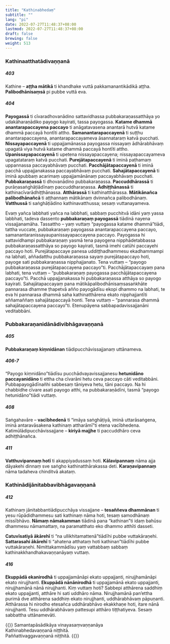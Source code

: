 ```yaml
---
title: "Kathinabhedaṃ"
subtitle: ""
lang: "pi"
date: 2022-07-27T11:48:37+08:00
lastmod: 2022-07-27T11:48:37+08:00
draft: false
brewing: false
weight: 513
---
```


### Kathinaatthatādivaṇṇanā

##### 403

Kathine – **aṭṭha mātikā** ti khandhake vuttā pakkamanantikādikā aṭṭha. **Palibodhānisaṃsā** pi pubbe vuttā eva.

##### 404

**Payogassā** ti cīvaradhovanādino sattavidhassa pubbakaraṇassatthāya yo udakāharaṇādiko payogo kayirati, tassa payogassa. **Katame dhammā anantarapaccayena paccayo** ti anāgatavasena anantarā hutvā katame dhammā paccayā hontīti attho. **Samanantarapaccayenā** ti suṭṭhu anantarapaccayena, anantarapaccayameva āsannataraṃ katvā pucchati. **Nissayapaccayenā** ti uppajjamānassa payogassa nissayaṃ ādhārabhāvaṃ upagatā viya hutvā katame dhammā paccayā hontīti attho. **Upanissayapaccayenā** ti upetena nissayapaccayena; nissayapaccayameva upagatataraṃ katvā pucchati. **Purejātapaccayenā** ti iminā paṭhamaṃ uppannassa paccayabhāvaṃ pucchati. **Pacchājātapaccayenā** ti iminā pacchā uppajjanakassa paccayabhāvaṃ pucchati. **Sahajātapaccayenā** ti iminā apubbaṃ acarimaṃ uppajjamānānaṃ paccayabhāvaṃ pucchati. **Pubbakaraṇassā** ti dhovanādino pubbakaraṇassa. **Paccuddhārassā** ti purāṇasaṅghāṭiādīnaṃ paccuddharaṇassa. **Adhiṭṭhānassā** ti kathinacīvarādhiṭṭhānassa. **Atthārassā** ti kathinatthārassa. **Mātikānañca palibodhānañcā** ti aṭṭhannaṃ mātikānaṃ dvinnañca palibodhānaṃ. **Vatthussā** ti saṅghāṭiādino kathinavatthussa; sesaṃ vuttanayameva.

Evaṃ yañca labbhati yañca na labbhati, sabbaṃ pucchitvā idāni yaṃ yassa labbhati, tadeva dassento **pubbakaraṇaṃ payogassā** tiādinā nayena vissajjanamāha. Tassattho – yaṃ vuttaṃ “payogassa katame dhammā”tiādi, tattha vuccate, pubbakaraṇaṃ payogassa anantarapaccayena paccayo, samanantaranissayaupanissayapaccayena paccayo. Payogassa hi sattavidhampi pubbakaraṇaṃ yasmā tena payogena nipphādetabbassa pubbakaraṇassatthāya so payogo kayirati, tasmā imehi catūhi paccayehi paccayo hoti. Purejātapaccaye panesa uddiṭṭhadhammesu ekadhammampi na labhati, aññadatthu pubbakaraṇassa sayaṃ purejātapaccayo hoti, payoge sati pubbakaraṇassa nipphajjanato. Tena vuttaṃ – “payogo pubbakaraṇassa purejātapaccayena paccayo”ti. Pacchājātapaccayaṃ pana labhati, tena vuttaṃ – “pubbakaraṇaṃ payogassa pacchājātapaccayena paccayo”ti. Pacchā uppajjanakassa hi pubbakaraṇassa atthāya so payogo kayirati. Sahajātapaccayaṃ pana mātikāpalibodhānisaṃsasaṅkhāte pannarasa dhamme ṭhapetvā añño payogādīsu ekopi dhammo na labhati, te eva hi pannarasa dhammā saha kathinatthārena ekato nipphajjantīti aññamaññaṃ sahajātapaccayā honti. Tena vuttaṃ – “pannarasa dhammā sahajātapaccayena paccayo”ti. Etenupāyena sabbapadavissajjanāni veditabbāni.

### Pubbakaraṇanidānādivibhāgavaṇṇanā

##### 405

**Pubbakaraṇaṃ kiṃnidānan** tiādipucchāvissajjanaṃ uttānameva.

##### 406-7

“Payogo kiṃnidāno”tiādīsu pucchādvayavissajjanesu **hetunidāno paccayanidāno** ti ettha cha cīvarāni hetu ceva paccayo cāti veditabbāni. Pubbapayogādīnañhi sabbesaṃ tāniyeva hetu, tāni paccayo. Na hi chabbidhe cīvare asati payogo atthi, na pubbakaraṇādīni, tasmā “payogo hetunidāno”tiādi vuttaṃ.

##### 408

Saṅgahavāre – **vacībhedenā** ti “imāya saṅghāṭiyā, iminā uttarāsaṅgena, iminā antaravāsakena kathinaṃ attharāmī”ti etena vacībhedena. Katimūlādipucchāvissajjane – **kiriyā majjhe** ti paccuddhāro ceva adhiṭṭhānañca.

##### 411

**Vatthuvipannaṃ hotī** ti akappiyadussaṃ hoti. **Kālavipannaṃ** nāma ajja dāyakehi dinnaṃ sve saṅgho kathinatthārakassa deti. **Karaṇavipannaṃ** nāma tadaheva chinditvā akataṃ.

### Kathinādijānitabbavibhāgavaṇṇanā

##### 412

Kathinaṃ jānitabbantiādipucchāya vissajjane – **tesaññeva dhammānan** ti yesu rūpādidhammesu sati kathinaṃ nāma hoti, tesaṃ samodhānaṃ missībhāvo. **Nāmaṃ nāmakamman** tiādinā pana “kathinan”ti idaṃ bahūsu dhammesu nāmamattaṃ, na paramatthato eko dhammo atthīti dasseti.

**Catuvīsatiyā ākārehī** ti “na ullikhitamattenā”tiādīhi pubbe vuttakāraṇehi. **Sattarasahi ākārehī** ti “ahatena atthataṃ hoti kathinan”tiādīhi pubbe vuttakāraṇehi. Nimittakammādīsu yaṃ vattabbaṃ sabbaṃ kathinakkhandhakavaṇṇanāyaṃ vuttaṃ.

##### 416

**Ekuppādā ekanirodhā** ti uppajjamānāpi ekato uppajjanti, nirujjhamānāpi ekato nirujjhanti. **Ekuppādā nānānirodhā** ti uppajjamānā ekato uppajjanti, nirujjhamānā nānā nirujjhanti. Kiṃ vuttaṃ hoti? Sabbepi atthārena saddhiṃ ekato uppajjanti, atthāre hi sati uddhāro nāma. Nirujjhamānā pan’ettha purimā dve atthārena saddhiṃ ekato nirujjhanti, uddhārabhāvaṃ pāpuṇanti. Atthārassa hi nirodho etesañca uddhārabhāvo ekakkhaṇe hoti, itare nānā nirujjhanti. Tesu uddhārabhāvaṃ pattesupi atthāro tiṭṭhatiyeva. Sesaṃ sabbattha uttānamevāti.

{{<eof>}}
    Samantapāsādikāya vinayasaṃvaṇṇanāya<br>
    Kathinabhedavaṇṇanā niṭṭhitā.<br>
    Paññattivaggavaṇṇanā niṭṭhitā.
{{</eof>}}